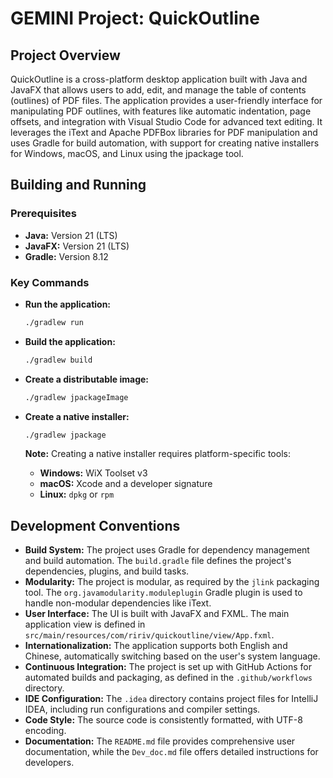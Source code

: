 # GEMINI Project: QuickOutline

## Project Overview

QuickOutline is a cross-platform desktop application built with Java and JavaFX that allows users to add, edit, and manage the table of contents (outlines) of PDF files. The application provides a user-friendly interface for manipulating PDF outlines, with features like automatic indentation, page offsets, and integration with Visual Studio Code for advanced text editing. It leverages the iText and Apache PDFBox libraries for PDF manipulation and uses Gradle for build automation, with support for creating native installers for Windows, macOS, and Linux using the jpackage tool.

## Building and Running

### Prerequisites

*   **Java:** Version 21 (LTS)
*   **JavaFX:** Version 21 (LTS)
*   **Gradle:** Version 8.12

### Key Commands

*   **Run the application:**
    ```bash
    ./gradlew run
    ```

*   **Build the application:**
    ```bash
    ./gradlew build
    ```

*   **Create a distributable image:**
    ```bash
    ./gradlew jpackageImage
    ```

*   **Create a native installer:**
    ```bash
    ./gradlew jpackage
    ```
    **Note:** Creating a native installer requires platform-specific tools:
    *   **Windows:** WiX Toolset v3
    *   **macOS:** Xcode and a developer signature
    *   **Linux:** `dpkg` or `rpm`

## Development Conventions

*   **Build System:** The project uses Gradle for dependency management and build automation. The `build.gradle` file defines the project's dependencies, plugins, and build tasks.
*   **Modularity:** The project is modular, as required by the `jlink` packaging tool. The `org.javamodularity.moduleplugin` Gradle plugin is used to handle non-modular dependencies like iText.
*   **User Interface:** The UI is built with JavaFX and FXML. The main application view is defined in `src/main/resources/com/ririv/quickoutline/view/App.fxml`.
*   **Internationalization:** The application supports both English and Chinese, automatically switching based on the user's system language.
*   **Continuous Integration:** The project is set up with GitHub Actions for automated builds and packaging, as defined in the `.github/workflows` directory.
*   **IDE Configuration:** The `.idea` directory contains project files for IntelliJ IDEA, including run configurations and compiler settings.
*   **Code Style:** The source code is consistently formatted, with UTF-8 encoding.
*   **Documentation:** The `README.md` file provides comprehensive user documentation, while the `Dev_doc.md` file offers detailed instructions for developers.
